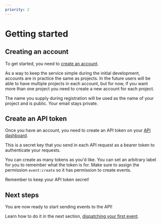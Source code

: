 ```yaml
---
priority: 2
---
```


# Getting started 

## Creating an account

To get started, you need to [create an account](/register).

As a way to keep the service simple during the initial development, accounts are in practice the same as projects.
In the future users will be able to have multiple projects in each account, but for now, if you want more than one project you need to create a new account for each project.

The name you supply during registration will be used as the name of your project and is public.
Your email stays private.


## Create an API token

Once you have an account, you need to create an API token on your [API dashboard](/user/api-tokens).

This is a secret key that you send in each API request as a bearer token to authenticate your requests.

You can create as many tokens as you'd like. You can set an arbitrary label for you to remember what the token is for.   Make sure to assign the permission `event:create` so it has permission to create events.

Remember to keep your API token secret!

## Next steps

You are now ready to start sending events to the API!

Learn how to do it in the next section, [dispatching your first event](dispatching-your-first-event).
